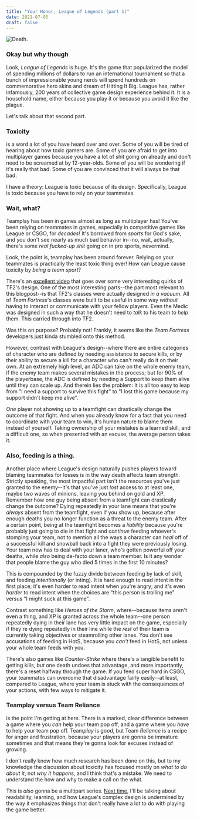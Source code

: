 ```yaml
---
title: "Your Honor, League of Legends (part 1)"
date: 2021-07-05
draft: false
---
```


![Death.](https://i.imgur.com/4UR6Y0E.png)

### Okay but why though
Look, *League of Legends* is huge. It's the game that popularized the model of spending millions of dollars to run an international tournament so that a bunch of impressionable young nerds will spend hundreds on commemorative hero skins and dream of Hitting It Big. League has, rather infamously, 200 years of collective game design experience behind it. It is a household name, either because you play it or because you avoid it like the plague.

Let's talk about that second part.

### Toxicity
is a word a lot of you have heard over and over. Some of you will be tired of hearing about how toxic gamers are. Some of you are afraid to get into multiplayer games because you have a lot of shit going on already and don't need to be screamed at by 12-year-olds. Some of you will be wondering if it's really that bad. Some of you are convinced that it will always be that bad.

I have a theory: League is toxic because of its design. Specifically, League is toxic because you have to rely on your teammates.

### Wait, what?
Teamplay has been in games almost as long as multiplayer has! You've been relying on teammates in games, especially in competitive games like League or CSGO, for *decades*! It's borrowed from *sports* for God's sake, and you don't see nearly as much bad behavior in--no, wait, actually, there's some *real fucked-up shit* going on in pro sports, nevermind.

Look, the point is, teamplay has been around forever. Relying on your teammates is practically the least toxic thing ever! How can League cause toxicity by *being a team sport*?

There's an [excellent video](https://youtu.be/zuFgHtBlm_g) that goes over some very interesting quirks of TF2's design. One of the most interesting parts--the part most relevant to this blogpost--is that TF2's classes were actually designed *in a vacuum*. All of *Team Fortress*'s classes were built to be useful in some way *without* having to interact or communicate with your fellow players. Even the Medic was designed in such a way that he doesn't need to *talk* to his team to *help* them. This carried through into TF2.

Was this on purpose? Probably not! Frankly, it seems like the *Team Fortress* developers just kinda stumbled onto this method.

However, contrast with League's design--where there are entire categories of character who are defined by needing assistance to secure kills, or by their ability to secure a kill for a character who can't really do it on their own. At an extremely high level, an ADC can take on the whole enemy team, if the enemy team makes several mistakes in the process; but for 90% of the playerbase, the ADC is defined by needing a Support to keep them alive until they can scale up. And therein lies the problem: It is all too easy to leap from "I need a support to survive this fight" to "I lost this game because my support didn't keep me alive".

*One* player not showing up to a teamfight can drastically change the outcome of that fight. And when you already know for a fact that you need to coordinate with your team to win, it's human nature to blame them instead of yourself. Taking ownership of your mistakes is a learned skill, and a difficult one, so when presented with an excuse, the average person takes it.

### Also, feeding is a thing.
Another place where League's design naturally pushes players toward blaming teammates for losses is in the way death affects team strength. Strictly speaking, the most impactful part isn't the resources you've just granted to the enemy--it's that you've just *lost* access to at least one, maybe two waves of minions, leaving you behind on gold and XP. Remember how one guy being absent from a teamfight can drastically change the outcome? Dying repeatedly in your lane means that you're *always* absent from the teamfight, even if you show up, because after enough deaths you no longer function as a threat to the enemy team. After a certain point, being at the teamfight becomes a *liability* because you're probably just going to die in that fight and *continue* feeding whoever's stomping your team, not to mention all the ways a character can *heal* off of a successful kill and snowball back into a fight they were previously losing. Your team now has to deal with your laner, who's gotten powerful off your deaths, while *also* being de-facto down a team member. Is it any wonder that people blame the guy who died 5 times in the first 10 minutes?

This is compounded by the fuzzy divide between feeding by lack of skill, and feeding *intentionally* (or inting). It is hard enough to read intent in the first place; it's even harder to read intent when you're angry; and it's even *harder* to read intent when the choices are "this person is trolling me" versus "I might suck at this game".

Contrast something like *Heroes of the Storm*, where--because items aren't even a thing, and XP is granted across the whole team--one person repeatedly dying in their lane has very little impact on the game, especially if they're dying repeatedly in their line while the *rest* of their team is currently taking objectives or steamrolling other lanes. You don't see accusations of feeding in HotS, because you *can't* feed in HotS, not unless your whole team feeds with you.

There's also games like *Counter-Strike* where there's a tangible benefit to getting kills, *but* one death undoes that advantage, and more importantly, there's a reset halfway through the game. If you feed super hard in CSGO, your teammates can overcome that disadvantage fairly easily--at least, compared to League, where your team is stuck with the consequences of your actions, with few ways to mitigate it.

### Teamplay versus Team Reliance
is the point I'm getting at here. There is a marked, clear difference between a game where you *can* help your team pop off, and a game where you *have* to help your team pop off. Team*play* is good, but Team *Reliance* is a recipe for anger and frustration, because your players are gonna be immature sometimes and that means they're gonna look for excuses instead of growing.

I don't really know how much research has been done on this, but to my knowledge the discussion about toxicity has focused mostly on *what to do about it*, not *why it happens*, and I think that's a mistake. We need to understand the how and why to make a call on the what.

This is *also* gonna be a multipart series. [Next time](https://perfectly-spherical.com/posts/league-part-2), I'll be talking about readability, learning, and how League's complex design is undermined by the way it emphasizes things that don't really have a lot to do with playing the game better.